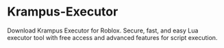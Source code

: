 # Krampus-Executor
Download Krampus Executor for Roblox. Secure, fast, and easy Lua executor tool with free access and advanced features for script execution.

